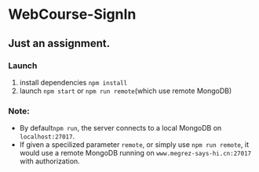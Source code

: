 # WebCourse-SignIn
Just an assignment.
---
### Launch
1. install dependencies `npm install`
2. launch `npm start` or `npm run remote`(which use remote MongoDB)

### Note:
* By default`npm run`, the server connects to a local MongoDB on `localhost:27017`.
* If given a specilized parameter `remote`, or simply use `npm run remote`, it would use a remote MongoDB running on `www.megrez-says-hi.cn:27017` with authorization.